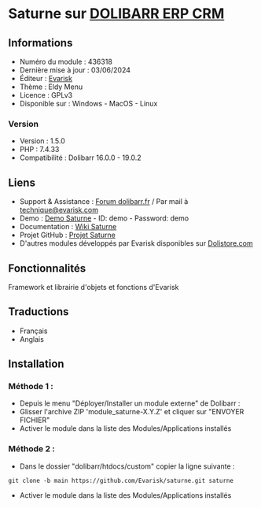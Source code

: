 # Saturne sur [DOLIBARR ERP CRM](https://dolibarr.org)

## Informations

- Numéro du module : 436318
- Dernière mise à jour : 03/06/2024
- Éditeur : [Evarisk](https://evarisk.com)
- Thème : Eldy Menu
- Licence : GPLv3
- Disponible sur : Windows - MacOS - Linux

### Version

- Version : 1.5.0
- PHP : 7.4.33
- Compatibilité : Dolibarr 16.0.0 - 19.0.2

## Liens

- Support & Assistance : [Forum dolibarr.fr](https://dolibarr.fr) / Par mail à technique@evarisk.com
- Demo : [Demo Saturne](https://demodoli.digirisk.com) - ID: demo - Password: demo
- Documentation : [Wiki Saturne](https://wiki.dolibarr.org/index.php/Module_Saturne)
- Projet GitHub : [Projet Saturne](https://github.com/Evarisk/Saturne/projects?query=is%3Aopen)
- D'autres modules développés par Evarisk disponibles sur [Dolistore.com](https://dolistore.com)

## Fonctionnalités

Framework et librairie d'objets et fonctions d'Evarisk

## Traductions

- Français
- Anglais

## Installation

### Méthode 1 :

- Depuis le menu "Déployer/Installer un module externe" de Dolibarr :
- Glisser l'archive ZIP 'module_saturne-X.Y.Z' et cliquer sur "ENVOYER FICHIER"
- Activer le module dans la liste des Modules/Applications installés

### Méthode 2 :

- Dans le dossier "dolibarr/htdocs/custom" copier la ligne suivante :
``` 
git clone -b main https://github.com/Evarisk/saturne.git saturne
```
- Activer le module dans la liste des Modules/Applications installés
